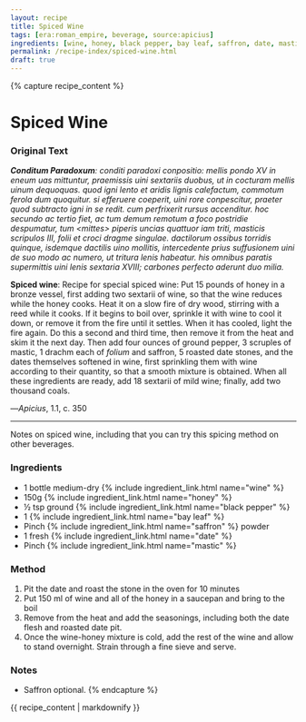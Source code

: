 ```yaml
---
layout: recipe
title: Spiced Wine
tags: [era:roman_empire, beverage, source:apicius]
ingredients: [wine, honey, black pepper, bay leaf, saffron, date, mastic]
permalink: /recipe-index/spiced-wine.html
draft: true
---
```


{% capture recipe_content %}
# Spiced Wine

### Original Text
***Conditum Paradoxum**: conditi paradoxi conpositio: mellis pondo XV in eneum uas mittuntur, praemissis uini sextariis duobus, ut in cocturam mellis uinum dequoquas. quod igni lento et aridis lignis calefactum, commotum ferola dum quoquitur. si efferuere coeperit, uini rore conpescitur, praeter quod subtracto igni in se redit. cum perfrixerit rursus accenditur. hoc secundo ac tertio fiet, ac tum demum remotum a foco postridie despumatur, tum \<mittes\> piperis uncias quattuor iam triti, masticis scripulos III, folii et croci dragme singulae. dactilorum ossibus torridis quinque, isdemque dactilis uino mollitis, intercedente prius suffusionem uini de suo modo ac numero, ut tritura lenis habeatur. his omnibus paratis supermittis uini lenis sextaria XVIII; carbones perfecto aderunt duo milia.*

**Spiced wine**: Recipe for special spiced wine: Put 15 pounds of honey in a bronze vessel, first adding two sextarii of wine, so that the wine reduces while the honey cooks. Heat it on a slow fire of dry wood, stirring with a reed while it cooks. If it begins to boil over, sprinkle it with wine to cool it down, or remove it from the fire until it settles. When it has cooled, light the fire again. Do this a second and third time, then remove it from the heat and skim it the next day. Then add four ounces of ground pepper, 3 scruples of mastic, 1 drachm each of *folium* and saffron, 5 roasted date stones, and the dates themselves softened in wine, first sprinkling them with wine according to their quantity, so that a smooth mixture is obtained. When all these ingredients are ready, add 18 sextarii of mild wine; finally, add two thousand coals.

—*Apicius*, 1.1, c. 350

___

Notes on spiced wine, including that you can try this spicing method on other beverages. 

### Ingredients
 - 1 bottle medium-dry {% include ingredient_link.html name="wine" %}
 - 150g {% include ingredient_link.html name="honey" %}
 - ½ tsp ground {% include ingredient_link.html name="black pepper" %}
 - 1 {% include ingredient_link.html name="bay leaf" %}
 - Pinch {% include ingredient_link.html name="saffron" %} powder
 - 1 fresh {% include ingredient_link.html name="date" %}
 - Pinch {% include ingredient_link.html name="mastic" %}

### Method
1. Pit the date and roast the stone in the oven for 10 minutes
2. Put 150 ml of wine and all of the honey in a saucepan and bring to the boil
3. Remove from the heat and add the seasonings, including both the date flesh and roasted date pit.
4. Once the wine-honey mixture is cold, add the rest of the wine and allow to stand overnight. Strain through a fine sieve and serve.

### Notes
 - Saffron optional.
{% endcapture %}

{{ recipe_content | markdownify }}
